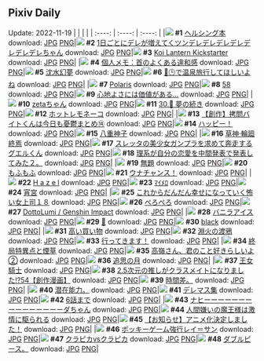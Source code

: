 ## Pixiv Daily
Update: 2022-11-19
|      |      |      |
| :----: | :----: | :----: |
|![](https://pixiv.microyu.workers.dev/c/240x480/img-master/img/2022/11/17/00/00/22/102850762_p0_master1200.jpg) **#1** [ヘルシング本](https://www.pixiv.net/artworks/102850762) download: [JPG](https://pixiv.microyu.workers.dev/img-original/img/2022/11/17/00/00/22/102850762_p0.jpg) [PNG](https://pixiv.microyu.workers.dev/img-original/img/2022/11/17/00/00/22/102850762_p0.png)|![](https://pixiv.microyu.workers.dev/c/240x480/img-master/img/2022/11/18/00/00/22/102875478_p0_master1200.jpg) **#2** [1日ごとにデレが増えてくツンデレデレデレデレデレデレデレちゃん](https://www.pixiv.net/artworks/102875478) download: [JPG](https://pixiv.microyu.workers.dev/img-original/img/2022/11/18/00/00/22/102875478_p0.jpg) [PNG](https://pixiv.microyu.workers.dev/img-original/img/2022/11/18/00/00/22/102875478_p0.png)|![](https://pixiv.microyu.workers.dev/c/240x480/img-master/img/2022/11/17/05/01/30/102855775_p0_master1200.jpg) **#3** [Koi Lantern Kickstarter](https://www.pixiv.net/artworks/102855775) download: [JPG](https://pixiv.microyu.workers.dev/img-original/img/2022/11/17/05/01/30/102855775_p0.jpg) [PNG](https://pixiv.microyu.workers.dev/img-original/img/2022/11/17/05/01/30/102855775_p0.png)|
|![](https://pixiv.microyu.workers.dev/c/240x480/img-master/img/2022/11/17/08/00/01/102857316_p0_master1200.jpg) **#4** [個人メモ：首のよくある違和感](https://www.pixiv.net/artworks/102857316) download: [JPG](https://pixiv.microyu.workers.dev/img-original/img/2022/11/17/08/00/01/102857316_p0.jpg) [PNG](https://pixiv.microyu.workers.dev/img-original/img/2022/11/17/08/00/01/102857316_p0.png)|![](https://pixiv.microyu.workers.dev/c/240x480/img-master/img/2022/11/17/00/00/10/102850697_p0_master1200.jpg) **#5** [沈水幻夢](https://www.pixiv.net/artworks/102850697) download: [JPG](https://pixiv.microyu.workers.dev/img-original/img/2022/11/17/00/00/10/102850697_p0.jpg) [PNG](https://pixiv.microyu.workers.dev/img-original/img/2022/11/17/00/00/10/102850697_p0.png)|![](https://pixiv.microyu.workers.dev/c/240x480/img-master/img/2022/11/17/12/37/44/102860678_p0_master1200.jpg) **#6** [🌈🕒で温泉旅行してほしいよね](https://www.pixiv.net/artworks/102860678) download: [JPG](https://pixiv.microyu.workers.dev/img-original/img/2022/11/17/12/37/44/102860678_p0.jpg) [PNG](https://pixiv.microyu.workers.dev/img-original/img/2022/11/17/12/37/44/102860678_p0.png)|
|![](https://pixiv.microyu.workers.dev/c/240x480/img-master/img/2022/11/18/21/16/27/102897176_p0_master1200.jpg) **#7** [Polaris](https://www.pixiv.net/artworks/102897176) download: [JPG](https://pixiv.microyu.workers.dev/img-original/img/2022/11/18/21/16/27/102897176_p0.jpg) [PNG](https://pixiv.microyu.workers.dev/img-original/img/2022/11/18/21/16/27/102897176_p0.png)|![](https://pixiv.microyu.workers.dev/c/240x480/img-master/img/2022/11/17/16/02/24/102863420_p0_master1200.jpg) **#8** [58](https://www.pixiv.net/artworks/102863420) download: [JPG](https://pixiv.microyu.workers.dev/img-original/img/2022/11/17/16/02/24/102863420_p0.jpg) [PNG](https://pixiv.microyu.workers.dev/img-original/img/2022/11/17/16/02/24/102863420_p0.png)|![](https://pixiv.microyu.workers.dev/c/240x480/img-master/img/2022/11/18/07/30/01/102881679_p0_master1200.jpg) **#9** [心地よさには価値がある…](https://www.pixiv.net/artworks/102881679) download: [JPG](https://pixiv.microyu.workers.dev/img-original/img/2022/11/18/07/30/01/102881679_p0.jpg) [PNG](https://pixiv.microyu.workers.dev/img-original/img/2022/11/18/07/30/01/102881679_p0.png)|
|![](https://pixiv.microyu.workers.dev/c/240x480/img-master/img/2022/11/18/00/00/10/102875400_p0_master1200.jpg) **#10** [zetaちゃん](https://www.pixiv.net/artworks/102875400) download: [JPG](https://pixiv.microyu.workers.dev/img-original/img/2022/11/18/00/00/10/102875400_p0.jpg) [PNG](https://pixiv.microyu.workers.dev/img-original/img/2022/11/18/00/00/10/102875400_p0.png)|![](https://pixiv.microyu.workers.dev/c/240x480/img-master/img/2022/11/18/11/54/18/102875468_p0_master1200.jpg) **#11** [30.💠 夢の続き](https://www.pixiv.net/artworks/102875468) download: [JPG](https://pixiv.microyu.workers.dev/img-original/img/2022/11/18/11/54/18/102875468_p0.jpg) [PNG](https://pixiv.microyu.workers.dev/img-original/img/2022/11/18/11/54/18/102875468_p0.png)|![](https://pixiv.microyu.workers.dev/c/240x480/img-master/img/2022/11/17/22/51/22/102873144_p0_master1200.jpg) **#12** [ホットレモネーコ](https://www.pixiv.net/artworks/102873144) download: [JPG](https://pixiv.microyu.workers.dev/img-original/img/2022/11/17/22/51/22/102873144_p0.jpg) [PNG](https://pixiv.microyu.workers.dev/img-original/img/2022/11/17/22/51/22/102873144_p0.png)|
|![](https://pixiv.microyu.workers.dev/c/240x480/img-master/img/2022/11/17/20/00/14/102868200_p0_master1200.jpg) **#13** [【創作】拷問バイトくんは今日も憂鬱まとめ⑭](https://www.pixiv.net/artworks/102868200) download: [JPG](https://pixiv.microyu.workers.dev/img-original/img/2022/11/17/20/00/14/102868200_p0.jpg) [PNG](https://pixiv.microyu.workers.dev/img-original/img/2022/11/17/20/00/14/102868200_p0.png)|![](https://pixiv.microyu.workers.dev/c/240x480/img-master/img/2022/11/17/01/16/40/102852918_p0_master1200.jpg) **#14** [ハッピー！](https://www.pixiv.net/artworks/102852918) download: [JPG](https://pixiv.microyu.workers.dev/img-original/img/2022/11/17/01/16/40/102852918_p0.jpg) [PNG](https://pixiv.microyu.workers.dev/img-original/img/2022/11/17/01/16/40/102852918_p0.png)|![](https://pixiv.microyu.workers.dev/c/240x480/img-master/img/2022/11/17/20/37/35/102869190_p0_master1200.jpg) **#15** [八重神子](https://www.pixiv.net/artworks/102869190) download: [JPG](https://pixiv.microyu.workers.dev/img-original/img/2022/11/17/20/37/35/102869190_p0.jpg) [PNG](https://pixiv.microyu.workers.dev/img-original/img/2022/11/17/20/37/35/102869190_p0.png)|
|![](https://pixiv.microyu.workers.dev/c/240x480/img-master/img/2022/11/18/00/00/38/102875535_p0_master1200.jpg) **#16** [草神·輪廻終焉](https://www.pixiv.net/artworks/102875535) download: [JPG](https://pixiv.microyu.workers.dev/img-original/img/2022/11/18/00/00/38/102875535_p0.jpg) [PNG](https://pixiv.microyu.workers.dev/img-original/img/2022/11/18/00/00/38/102875535_p0.png)|![](https://pixiv.microyu.workers.dev/c/240x480/img-master/img/2022/11/17/00/32/30/102850662_p0_master1200.jpg) **#17** [スレッタの美少女ガンプラを求めて奔走するグエルくん](https://www.pixiv.net/artworks/102850662) download: [JPG](https://pixiv.microyu.workers.dev/img-original/img/2022/11/17/00/32/30/102850662_p0.jpg) [PNG](https://pixiv.microyu.workers.dev/img-original/img/2022/11/17/00/32/30/102850662_p0.png)|![](https://pixiv.microyu.workers.dev/c/240x480/img-master/img/2022/11/17/18/57/13/102866732_p0_master1200.jpg) **#18** [理系が自分の恋愛を中間発表で発表してみた２。](https://www.pixiv.net/artworks/102866732) download: [JPG](https://pixiv.microyu.workers.dev/img-original/img/2022/11/17/18/57/13/102866732_p0.jpg) [PNG](https://pixiv.microyu.workers.dev/img-original/img/2022/11/17/18/57/13/102866732_p0.png)|
|![](https://pixiv.microyu.workers.dev/c/240x480/img-master/img/2022/11/17/20/53/05/102869576_p0_master1200.jpg) **#19** [無題](https://www.pixiv.net/artworks/102869576) download: [JPG](https://pixiv.microyu.workers.dev/img-original/img/2022/11/17/20/53/05/102869576_p0.jpg) [PNG](https://pixiv.microyu.workers.dev/img-original/img/2022/11/17/20/53/05/102869576_p0.png)|![](https://pixiv.microyu.workers.dev/c/240x480/img-master/img/2022/11/17/18/46/30/102866522_p0_master1200.jpg) **#20** [もふもふ](https://www.pixiv.net/artworks/102866522) download: [JPG](https://pixiv.microyu.workers.dev/img-original/img/2022/11/17/18/46/30/102866522_p0.jpg) [PNG](https://pixiv.microyu.workers.dev/img-original/img/2022/11/17/18/46/30/102866522_p0.png)|![](https://pixiv.microyu.workers.dev/c/240x480/img-master/img/2022/11/17/00/00/14/102850724_p0_master1200.jpg) **#21** [ウナチャンス！](https://www.pixiv.net/artworks/102850724) download: [JPG](https://pixiv.microyu.workers.dev/img-original/img/2022/11/17/00/00/14/102850724_p0.jpg) [PNG](https://pixiv.microyu.workers.dev/img-original/img/2022/11/17/00/00/14/102850724_p0.png)|
|![](https://pixiv.microyu.workers.dev/c/240x480/img-master/img/2022/11/17/09/24/52/102858156_p0_master1200.jpg) **#22** [H a z e l](https://www.pixiv.net/artworks/102858156) download: [JPG](https://pixiv.microyu.workers.dev/img-original/img/2022/11/17/09/24/52/102858156_p0.jpg) [PNG](https://pixiv.microyu.workers.dev/img-original/img/2022/11/17/09/24/52/102858156_p0.png)|![](https://pixiv.microyu.workers.dev/c/240x480/img-master/img/2022/11/18/00/00/11/102875410_p0_master1200.jpg) **#23** [ﾏｲﾒﾛ](https://www.pixiv.net/artworks/102875410) download: [JPG](https://pixiv.microyu.workers.dev/img-original/img/2022/11/18/00/00/11/102875410_p0.jpg) [PNG](https://pixiv.microyu.workers.dev/img-original/img/2022/11/18/00/00/11/102875410_p0.png)|![](https://pixiv.microyu.workers.dev/c/240x480/img-master/img/2022/11/18/00/00/10/102875402_p0_master1200.jpg) **#24** [宵宮](https://www.pixiv.net/artworks/102875402) download: [JPG](https://pixiv.microyu.workers.dev/img-original/img/2022/11/18/00/00/10/102875402_p0.jpg) [PNG](https://pixiv.microyu.workers.dev/img-original/img/2022/11/18/00/00/10/102875402_p0.png)|
|![](https://pixiv.microyu.workers.dev/c/240x480/img-master/img/2022/11/17/17/31/43/102864441_p0_master1200.jpg) **#25** [これからだんだん幸せになっていく怖い女上司１８](https://www.pixiv.net/artworks/102864441) download: [JPG](https://pixiv.microyu.workers.dev/img-original/img/2022/11/17/17/31/43/102864441_p0.jpg) [PNG](https://pixiv.microyu.workers.dev/img-original/img/2022/11/17/17/31/43/102864441_p0.png)|![](https://pixiv.microyu.workers.dev/c/240x480/img-master/img/2022/11/17/19/27/03/102867440_p0_master1200.jpg) **#26** [ぺろぺろ](https://www.pixiv.net/artworks/102867440) download: [JPG](https://pixiv.microyu.workers.dev/img-original/img/2022/11/17/19/27/03/102867440_p0.jpg) [PNG](https://pixiv.microyu.workers.dev/img-original/img/2022/11/17/19/27/03/102867440_p0.png)|![](https://pixiv.microyu.workers.dev/c/240x480/img-master/img/2022/11/18/12/47/56/102885905_p0_master1200.jpg) **#27** [DottoLumi / Genshin Impact](https://www.pixiv.net/artworks/102885905) download: [JPG](https://pixiv.microyu.workers.dev/img-original/img/2022/11/18/12/47/56/102885905_p0.jpg) [PNG](https://pixiv.microyu.workers.dev/img-original/img/2022/11/18/12/47/56/102885905_p0.png)|
|![](https://pixiv.microyu.workers.dev/c/240x480/img-master/img/2022/11/18/20/30/02/102895836_p0_master1200.jpg) **#28** [バニラアイス](https://www.pixiv.net/artworks/102895836) download: [JPG](https://pixiv.microyu.workers.dev/img-original/img/2022/11/18/20/30/02/102895836_p0.jpg) [PNG](https://pixiv.microyu.workers.dev/img-original/img/2022/11/18/20/30/02/102895836_p0.png)|![](https://pixiv.microyu.workers.dev/c/240x480/img-master/img/2022/11/17/00/00/09/102850692_p0_master1200.jpg) **#29** [💜](https://www.pixiv.net/artworks/102850692) download: [JPG](https://pixiv.microyu.workers.dev/img-original/img/2022/11/17/00/00/09/102850692_p0.jpg) [PNG](https://pixiv.microyu.workers.dev/img-original/img/2022/11/17/00/00/09/102850692_p0.png)|![](https://pixiv.microyu.workers.dev/c/240x480/img-master/img/2022/11/17/20/25/26/102850674_p0_master1200.jpg) **#30** [black](https://www.pixiv.net/artworks/102850674) download: [JPG](https://pixiv.microyu.workers.dev/img-original/img/2022/11/17/20/25/26/102850674_p0.jpg) [PNG](https://pixiv.microyu.workers.dev/img-original/img/2022/11/17/20/25/26/102850674_p0.png)|
|![](https://pixiv.microyu.workers.dev/c/240x480/img-master/img/2022/11/17/00/00/36/102850797_p0_master1200.jpg) **#31** [高い買い物](https://www.pixiv.net/artworks/102850797) download: [JPG](https://pixiv.microyu.workers.dev/img-original/img/2022/11/17/00/00/36/102850797_p0.jpg) [PNG](https://pixiv.microyu.workers.dev/img-original/img/2022/11/17/00/00/36/102850797_p0.png)|![](https://pixiv.microyu.workers.dev/c/240x480/img-master/img/2022/11/17/08/53/22/102857849_p0_master1200.jpg) **#32** [淵火の渡鴉](https://www.pixiv.net/artworks/102857849) download: [JPG](https://pixiv.microyu.workers.dev/img-original/img/2022/11/17/08/53/22/102857849_p0.jpg) [PNG](https://pixiv.microyu.workers.dev/img-original/img/2022/11/17/08/53/22/102857849_p0.png)|![](https://pixiv.microyu.workers.dev/c/240x480/img-master/img/2022/11/18/09/21/30/102882804_p0_master1200.jpg) **#33** [行ってきます！](https://www.pixiv.net/artworks/102882804) download: [JPG](https://pixiv.microyu.workers.dev/img-original/img/2022/11/18/09/21/30/102882804_p0.jpg) [PNG](https://pixiv.microyu.workers.dev/img-original/img/2022/11/18/09/21/30/102882804_p0.png)|
|![](https://pixiv.microyu.workers.dev/c/240x480/img-master/img/2022/11/18/00/00/19/102875461_p0_master1200.jpg) **#34** [終局特異点と煙草](https://www.pixiv.net/artworks/102875461) download: [JPG](https://pixiv.microyu.workers.dev/img-original/img/2022/11/18/00/00/19/102875461_p0.jpg) [PNG](https://pixiv.microyu.workers.dev/img-original/img/2022/11/18/00/00/19/102875461_p0.png)|![](https://pixiv.microyu.workers.dev/c/240x480/img-master/img/2022/11/18/00/45/13/102876889_p0_master1200.jpg) **#35** [高嶺さん、君のこと好きらしいよ②](https://www.pixiv.net/artworks/102876889) download: [JPG](https://pixiv.microyu.workers.dev/img-original/img/2022/11/18/00/45/13/102876889_p0.jpg) [PNG](https://pixiv.microyu.workers.dev/img-original/img/2022/11/18/00/45/13/102876889_p0.png)|![](https://pixiv.microyu.workers.dev/c/240x480/img-master/img/2022/11/18/00/00/11/102875413_p0_master1200.jpg) **#36** [追思の月](https://www.pixiv.net/artworks/102875413) download: [JPG](https://pixiv.microyu.workers.dev/img-original/img/2022/11/18/00/00/11/102875413_p0.jpg) [PNG](https://pixiv.microyu.workers.dev/img-original/img/2022/11/18/00/00/11/102875413_p0.png)|
|![](https://pixiv.microyu.workers.dev/c/240x480/img-master/img/2022/11/18/09/19/20/102882781_p0_master1200.jpg) **#37** [王女騎士](https://www.pixiv.net/artworks/102882781) download: [JPG](https://pixiv.microyu.workers.dev/img-original/img/2022/11/18/09/19/20/102882781_p0.jpg) [PNG](https://pixiv.microyu.workers.dev/img-original/img/2022/11/18/09/19/20/102882781_p0.png)|![](https://pixiv.microyu.workers.dev/c/240x480/img-master/img/2022/11/17/00/00/32/102850787_p0_master1200.jpg) **#38** [2.5次元の推しがクラスメイトになりました!?54【創作漫画】](https://www.pixiv.net/artworks/102850787) download: [JPG](https://pixiv.microyu.workers.dev/img-original/img/2022/11/17/00/00/32/102850787_p0.jpg) [PNG](https://pixiv.microyu.workers.dev/img-original/img/2022/11/17/00/00/32/102850787_p0.png)|![](https://pixiv.microyu.workers.dev/c/240x480/img-master/img/2022/11/17/14/43/43/102862347_p0_master1200.jpg) **#39** [時間差。](https://www.pixiv.net/artworks/102862347) download: [JPG](https://pixiv.microyu.workers.dev/img-original/img/2022/11/17/14/43/43/102862347_p0.jpg) [PNG](https://pixiv.microyu.workers.dev/img-original/img/2022/11/17/14/43/43/102862347_p0.png)|
|![](https://pixiv.microyu.workers.dev/c/240x480/img-master/img/2022/11/18/02/49/23/102878321_p0_master1200.jpg) **#40** [潜在能力。](https://www.pixiv.net/artworks/102878321) download: [JPG](https://pixiv.microyu.workers.dev/img-original/img/2022/11/18/02/49/23/102878321_p0.jpg) [PNG](https://pixiv.microyu.workers.dev/img-original/img/2022/11/18/02/49/23/102878321_p0.png)|![](https://pixiv.microyu.workers.dev/c/240x480/img-master/img/2022/11/17/22/23/21/102872258_p0_master1200.jpg) **#41** [デレマス集](https://www.pixiv.net/artworks/102872258) download: [JPG](https://pixiv.microyu.workers.dev/img-original/img/2022/11/17/22/23/21/102872258_p0.jpg) [PNG](https://pixiv.microyu.workers.dev/img-original/img/2022/11/17/22/23/21/102872258_p0.png)|![](https://pixiv.microyu.workers.dev/c/240x480/img-master/img/2022/11/17/14/04/45/102861831_p0_master1200.jpg) **#42** [6話まで](https://www.pixiv.net/artworks/102861831) download: [JPG](https://pixiv.microyu.workers.dev/img-original/img/2022/11/17/14/04/45/102861831_p0.jpg) [PNG](https://pixiv.microyu.workers.dev/img-original/img/2022/11/17/14/04/45/102861831_p0.png)|
|![](https://pixiv.microyu.workers.dev/c/240x480/img-master/img/2022/11/17/18/36/59/102866325_p0_master1200.jpg) **#43** [ナヒーーーーーーーーーーーーーーーダちゃん](https://www.pixiv.net/artworks/102866325) download: [JPG](https://pixiv.microyu.workers.dev/img-original/img/2022/11/17/18/36/59/102866325_p0.jpg) [PNG](https://pixiv.microyu.workers.dev/img-original/img/2022/11/17/18/36/59/102866325_p0.png)|![](https://pixiv.microyu.workers.dev/c/240x480/img-master/img/2022/11/17/12/00/09/102860142_p0_master1200.jpg) **#44** [人間嫌いの魔王様は激情に駆られる](https://www.pixiv.net/artworks/102860142) download: [JPG](https://pixiv.microyu.workers.dev/img-original/img/2022/11/17/12/00/09/102860142_p0.jpg) [PNG](https://pixiv.microyu.workers.dev/img-original/img/2022/11/17/12/00/09/102860142_p0.png)|![](https://pixiv.microyu.workers.dev/c/240x480/img-master/img/2022/11/17/06/26/36/102856427_p0_master1200.jpg) **#45** [【お知らせ】アニメ化決定しました！](https://www.pixiv.net/artworks/102856427) download: [JPG](https://pixiv.microyu.workers.dev/img-original/img/2022/11/17/06/26/36/102856427_p0.jpg) [PNG](https://pixiv.microyu.workers.dev/img-original/img/2022/11/17/06/26/36/102856427_p0.png)|
|![](https://pixiv.microyu.workers.dev/c/240x480/img-master/img/2022/11/17/20/40/03/102869265_p0_master1200.jpg) **#46** [ポッキーゲーム強行レイ＝サン](https://www.pixiv.net/artworks/102869265) download: [JPG](https://pixiv.microyu.workers.dev/img-original/img/2022/11/17/20/40/03/102869265_p0.jpg) [PNG](https://pixiv.microyu.workers.dev/img-original/img/2022/11/17/20/40/03/102869265_p0.png)|![](https://pixiv.microyu.workers.dev/c/240x480/img-master/img/2022/11/17/12/09/30/102860295_p0_master1200.jpg) **#47** [クラピカvsクラピカ](https://www.pixiv.net/artworks/102860295) download: [JPG](https://pixiv.microyu.workers.dev/img-original/img/2022/11/17/12/09/30/102860295_p0.jpg) [PNG](https://pixiv.microyu.workers.dev/img-original/img/2022/11/17/12/09/30/102860295_p0.png)|![](https://pixiv.microyu.workers.dev/c/240x480/img-master/img/2022/11/18/09/00/26/102882577_p0_master1200.jpg) **#48** [ダブルピース。](https://www.pixiv.net/artworks/102882577) download: [JPG](https://pixiv.microyu.workers.dev/img-original/img/2022/11/18/09/00/26/102882577_p0.jpg) [PNG](https://pixiv.microyu.workers.dev/img-original/img/2022/11/18/09/00/26/102882577_p0.png)|
